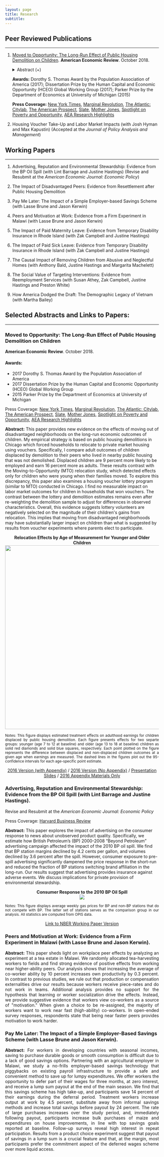 ```yaml
---
layout: page
title: Research
subtitle: 
---
```


## Peer Reviewed Publications
----

1. [Moved to Opportunity: The Long-Run Effect of Public Housing Demolition on Children](https://www.aeaweb.org/articles?id=10.1257/aer.20161352). **American Economic Review**. October 2018.
   
   <!---
   #### Awards:

   - 2017 Dorothy S. Thomas Award by the Population Association of America
   - 2017 Dissertation Prize by the Human Capital and Economic Opportunity (HCEO) Global Working Group 
   - 2015 Parker Prize by the Department of Economics at University of Michigan
   <br>
   --->
   
   <details><summary>Abstract (+)</summary><br>
   This paper provides new evidence on the effects of moving out of disadvantaged neighborhoods on the long-run outcomes of children. I study public housing demolitions in Chicago, which forced low-income households to relocate to less disadvantaged neighborhoods using housing vouchers. Specifically, I compare young adult outcomes of displaced children to their peers who lived in nearby public housing that was not demolished. Displaced children are more likely to be employed and earn more in young adulthood. I also find that displaced children have fewer violent crime arrests. Children displaced at young ages have lower high school dropout rates.
   </details>
   
   **Awards:** Dorothy S. Thomas Award by the Population Association of America (2017); Dissertation Prize by the Human Capital and Economic Opportunity (HCEO) Global Working Group (2017); Parker Prize by the Department of Economics at University of Michigan (2015) 
   
   **Press Coverage:** [New York Times](http://www.nytimes.com/2016/03/27/upshot/growing-up-in-a-bad-neighborhood-does-more-harm-than-we-thought.html), [Marginal Revolution](http://marginalrevolution.com/marginalrevolution/2016/03/americas-poor-move-around-enough.html), [The Atlantic: Citylab](http://www.citylab.com/housing/2016/03/what-demolitions-of-chicagos-projects-in-1990-reveal-about-housing-vouchers/475809/), [The American Prospect](http://prospect.org/article/when-poor-move-do-they-move), [Slate](http://www.slate.com/blogs/xx_factor/2016/04/08/getting_poor_kids_out_of_poor_neighborhoods_helps_even_more_than_we_thought.html), [Mother Jones](http://www.motherjones.com/kevin-drum/2016/03/moving-kids-out-bad-neighborhoods-big-deal), [Spotlight on Poverty and Opportunity](http://spotlightonpoverty.org/spotlight-exclusives/big-benefits-moving-better-neighborhood/), [AEA Research Highlights](https://www.aeaweb.org/research/public-housing-demolition-forced-relocation-impact-employment-earnings)

2. Housing Voucher Take-Up and Labor Market Impacts (with Josh Hyman and Max Kapustin) (Accepted at the *Journal of Policy Analysis and Management*)
 

## Working Papers
----

1. Advertising, Reputation and Environmental Stewardship: Evidence from the BP Oil Spill (with Lint Barrage and Justine Hastings) (Revise and Resubmit at the *American Economic Journal: Economic Policy*)

2. The Impact of Disadvantaged Peers: Evidence from Resettlement after Public Housing Demolition

3. Pay Me Later: The Impact of a Simple Employer-based Savings Scheme (with Lasse Brune and Jason Kerwin)

4. Peers and Motivation at Work: Evidence from a Firm Experiment in Malawi (with Lasse Brune and Jason Kerwin)

5. The Impact of Paid Maternity Leave: Evidence from Temporary Disability Insurance in Rhode Island (with Zak Campbell and Justine Hastings)

6. The Impact of Paid Sick Leave: Evidence from Temporary Disability Insurance in Rhode Island (with Zak Campbell and Justine Hastings)

7. The Causal Impact of Removing Children from Abusive and Neglectful Homes (with Anthony Bald, Justine Hastings and Margarita Machelett)

8. The Social Value of Targeting Interventions: Evidence from Reemployment Services (with Susan Athey, Zak Campbell, Justine Hastings and Preston White)

9. How America Dodged the Draft: The Demographic Legacy of Vietnam (with Martha Bailey)

## Selected Abstracts and Links to Papers:

---

### Moved to Opportunity: The Long-Run Effect of Public Housing Demolition on Children 

**American Economic Review**. October 2018.

#### Awards:

- 2017 Dorothy S. Thomas Award by the Population Association of America
- 2017 Dissertation Prize by the Human Capital and Economic Opportunity (HCEO) Global Working Group 
- 2015 Parker Prize by the Department of Economics at University of Michigan

Press Coverage: [New York Times](http://www.nytimes.com/2016/03/27/upshot/growing-up-in-a-bad-neighborhood-does-more-harm-than-we-thought.html), [Marginal Revolution](http://marginalrevolution.com/marginalrevolution/2016/03/americas-poor-move-around-enough.html), [The Atlantic: Citylab](http://www.citylab.com/housing/2016/03/what-demolitions-of-chicagos-projects-in-1990-reveal-about-housing-vouchers/475809/), [The American Prospect](http://prospect.org/article/when-poor-move-do-they-move), [Slate](http://www.slate.com/blogs/xx_factor/2016/04/08/getting_poor_kids_out_of_poor_neighborhoods_helps_even_more_than_we_thought.html), [Mother Jones](http://www.motherjones.com/kevin-drum/2016/03/moving-kids-out-bad-neighborhoods-big-deal), [Spotlight on Poverty and Opportunity](http://spotlightonpoverty.org/spotlight-exclusives/big-benefits-moving-better-neighborhood/), [AEA Research Highlights](https://www.aeaweb.org/research/public-housing-demolition-forced-relocation-impact-employment-earnings)

<p align="justify">

<b>Abstract:</b> This paper provides new evidence on the effects of moving out of disadvantaged neighborhoods on the long-run economic outcomes of children. My empirical strategy is based on public housing demolitions in Chicago which forced households to relocate to private market housing using vouchers. Specifically, I compare adult outcomes of children displaced by demolition to their peers who lived in nearby public housing that was not demolished. Displaced children are 9 percent more likely to be employed and earn 16 percent more as adults. These results contrast with the Moving-to-Opportunity (MTO) relocation study, which detected effects only for children who were young when their families moved. To explore this discrepancy, this paper also examines a housing voucher lottery program (similar to MTO) conducted in Chicago. I find no measurable impact on labor market outcomes for children in households that won vouchers. The contrast between the lottery and demolition estimates remains even after re-weighting the demolition sample to adjust for differences in observed characteristics. Overall, this evidence suggests lottery volunteers are negatively selected on the magnitude of their children's gains from relocation. This implies that moving from disadvantaged neighborhoods may have substantially larger impact on children than what is suggested by results from voucher experiments where parents elect to participate. 
</p>

<p align="center">
<b>  Relocation Effects by Age of Measurement for Younger and Older Children </b>
<br>
<img src="/img/figure_te_wages_byage_0713_vs_1318_alt_boxes_cropped.png" width="600"> 
</p>
<p align="justify">
<small> 
Notes: This figure displays estimated treatment effects on adulthood earnings for children displaced by public housing demolition. Each figure presents effects for two separte groups: younger (age 7 to 12 at baseline) and older (age 13 to 18 at baseline) children as solid red diamonds and solid blue squares, respectively. Each point plotted on the figure represents the difference between displaced and non-displaced children outcomes at a given age when earnings are measured. The dashed lines in the figures plot out the 95-confidence intervals for each age-specific point estimate. 
</small>
</p>


<p align="center">
<a href="http://www.ericchyn.com/files/Chyn_Moved_to_Opportunity.pdf" target="_top">2016 Version (with Appendix)</a> /    
<a href="http://www.ericchyn.com/files/Chyn_Moved_to_Opportunity_NoAppendix.pdf" target="_top">2016 Version (No Appendix)</a> / 
<a href="http://www.ericchyn.com/files/Chyn_Moved_to_Opportunity_Slides.pdf" target="_top">Presentation Slides</a> /
<a href="http://www.ericchyn.com/files/Appendix_Chyn_Moved_to_Opportunity.pdf" target="_top">2016 Appendix Materials Only</a>
</p>

### Advertising, Reputation and Environmental Stewardship: Evidence from the BP Oil Spill (with Lint Barrage and Justine Hastings).

Revise and Resubmit at the *American Economic Journal: Economic Policy*

Press Coverage: [Harvard Business Review](https://hbr.org/2014/02/study-green-advertising-helped-bp-recover-from-the-deepwater-horizon-spill)

<p align="justify">

<b>Abstract:</b> This paper explores the impact of advertising on the consumer response to news about unobserved product quality. Specifically, we estimate how British Petroleum’s (BP) 2000-2008 “Beyond Petroleum” advertising campaign affected the impact of the 2010 BP oil spill. We find that BP station margins declined by 4.2 cents per gallon, and volumes declined by 3.6 percent after the spill. However, consumer exposure to pre-spill advertising significantly dampened the price response in the short-run and reduced the fraction of BP stations switching brand affiliation in the long-run. Our results suggest that advertising provides insurance against adverse events. We discuss implications for private provision of environmental stewardship.
</p>

<p align="center">
<b> Consumer Response to the 2010 BP Oil Spill </b> 
<br>
<img src="/img/Figure1_BP_NonBPNonCompetitor_TimeSeries_2010_small.png">
</p>
<p align="justify">
<small>
Notes: This figure displays average weekly gas prices for BP and non-BP stations that do not compete with BP. The latter set of stations serves as the comparison group in our analysis. All statistics are computed from OPIS data. 
</small>
</p>

<p align="center">
<a href="http://www.nber.org/papers/w19838" target="_top">Link to NBER Working Paper Version</a>
</p>

### Peers and Motivation at Work: Evidence from a Firm Experiment in Malawi (with Lasse Brune and Jason Kerwin).

<p align="justify">
<b>Abstract:</b> This paper sheds light on workplace peer effects by analyzing an experiment at a tea estate in Malawi. We randomly allocated tea-harvesting workers to fields and find strong evidence of positive effects from working near higher-ability peers. Our analysis shows that increasing the average of co-worker ability by 10 percent increases own productivity by 0.3 percent. In contrast to previous studies, we rule out that production or compensation externalities drive our results because workers receive piece-rates and do not work in teams. Additional analysis provides no support for the hypothesis that learning or worker socialization drive the effects. Instead, we provide suggestive evidence that workers view co-workers as a source of "motivation." When given a choice to be re-assigned, the majority of workers want to work near fast (high-ability) co-workers. In open-ended survey responses, respondents state that being near faster peers provides motivation to work harder.
</p>

### Pay Me Later: The Impact of a Simple Employer-Based Savings Scheme (with Lasse Brune and Jason Kerwin).

<p align="justify">
<b>Abstract:</b> For workers in developing countries with seasonal incomes, saving to purchase durable goods or smooth consumption is difficult due to a lack of good savings options. Partnering with an agricultural employer in Malawi, we study a no-frills employer-based savings technology that piggybacks on existing payroll infrastructure to provide a safe and convenient method to save up for lumpy expenditures. We offer workers the opportunity to defer part of their wages for three months, at zero interest, and receive a lump sum payout at the end of the main season. We find that this savings scheme has high take-up, and participants save 14 percent of their earnings during the deferral period. Treatment workers increase output at work by 4.5 percent, substitute away from informal savings methods and increase total savings before payout by 24 percent. The rate of large purchases increases over the study period, and, immediately following payout, participants increase bulk purchases of maize and expenditures on house improvements, in line with top savings goals reported at baseline. Follow-up surveys reveal high interest in repeat participation. Results from a product choice experiment suggest that payout of savings in a lump sum is a crucial feature and that, at the margin, most participants prefer the commitment aspect of the deferred wages scheme over more liquid access.
</p>
